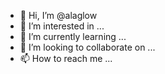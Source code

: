 - 👋 Hi, I’m @alaglow
- 👀 I’m interested in ...
- 🌱 I’m currently learning ...
- 💞️ I’m looking to collaborate on ...
- 📫 How to reach me ...

